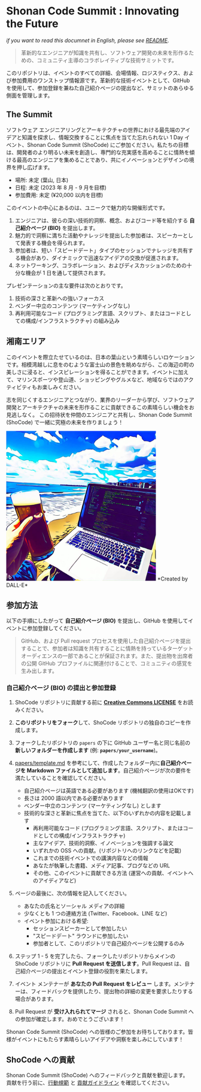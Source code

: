 # Shonan Code Summit : Innovating the Future

*if you want to read this documnet in English, please see [README](README.md).*

> 革新的なエンジニアが知識を共有し、ソフトウェア開発の未来を形作るための、コミュニティ主導のコラボレイティブな技術サミットです。

このリポジトリは、イベントのすべての詳細、会場情報、ロジスティクス、および参加費用のワンストップ情報源です。革新的な技術イベントとして、GitHub を使用して、参加登録を兼ねた自己紹介ページの提出など、サミットのあらゆる側面を管理します。

## The Summit

ソフトウェア エンジニアリングとアーキテクチャの世界における最先端のアイデアと知識を探求し、情報交換することに焦点を当てた忘れられない 1 Day イベント、Shonan Code Summit (ShoCode) にご参加ください。私たちの目標は、開発者のより明るい未来を創造し、専門的な充実感を高めることに情熱を傾ける最高のエンジニアを集めることであり、共にイノベーションとデザインの境界を押し広げます。

* 場所: 未定 (葉山, 日本)
* 日程: 未定 (2023 年 8 月 - 9 月を目標)
* 参加費用: 未定 (¥20,000 以内を目標)

このイベントの中心にあるのは、ユニークで魅力的な開催形式です。

1. エンジニアは、彼らの深い技術的洞察、概念、およびコード等を紹介する **自己紹介ページ (BIO)** を提出します。
1. 魅力的で洞察に満ちた活動やナレッジを提出した参加者は、スピーカーとして発表する機会を得られます。
1. 参加者は、短い「スピードデート」タイプのセッションでナレッジを共有する機会があり、ダイナミックで迅速なアイデアの交換が促進されます。
1. ネットワーキング、コラボレーション、およびディスカッションのための十分な機会が 1 日を通して提供されます。

プレゼンテーションの主な要件は次のとおりです。

1. 技術の深さと革新への強いフォーカス
1. ベンダー中立のコンテンツ (マーケティングなし)
1. 再利用可能なコード (プログラミング言語、スクリプト、またはコードとしての構成/インフラストラクチャ) の組み込み

## 湘南エリア

このイベントを際立たせているのは、日本の葉山という素晴らしいロケーションです。相模湾越しに息をのむような富士山の景色を眺めながら、この海辺の町の美しさに浸ると、インスピレーションを得ることができます。イベントに加えて、マリンスポーツや登山道、ショッピングやグルメなど、地域ならではのアクティビティもお楽しみください。

志を同じくするエンジニアとつながり、業界のリーダーから学び、ソフトウェア開発とアーキテクチャの未来を形作ることに貢献できるこの素晴らしい機会をお見逃しなく。 この招待状を仲間のエンジニアと共有し、Shonan Code Summit (ShoCode) で一緒に究極の未来を作りましょう！

<img src="resources/top_banner.jpg" alt="Shonan Code Summit" title="Shonan Code Summit" width="400" height="400">
*Created by DALL-E*

## 参加方法

以下の手順にしたがって **自己紹介ページ (BIO)** を提出し、GitHub を使用してイベントに参加登録してください。

> GitHub、および Pull request プロセスを使用した自己紹介ページを提出することで、参加者は知識を共有することに情熱を持っているターゲット オーディエンスの一部であることが保証されます。また、提出物を出席者の公開 GitHub プロファイルに関連付けることで、コミュニティの感覚を生み出します。

### 自己紹介ページ (BIO) の提出と参加登録

1. ShoCode リポジトリに貢献する前に **[Creative Commons LICENSE](LICENSE)** をお読みください。
1. **このリポジトリをフォーク**して、ShoCode リポジトリの独自のコピーを作成します。
1. フォークしたリポジトリの `papers` の下に GitHub ユーザー名と同じ名前の **新しいフォルダーを作成します** (例: **`papers/your_username`**)。
1. [papers/template.md](papers/template.md) を参考にして、作成したフォルダー内に**自己紹介ページを Markdown ファイルとして追加します**。自己紹介ページが次の要件を満たしていることを確認してください。
   - 自己紹介ページは英語である必要があります (機械翻訳の使用はOKです)
   - 長さは 2000 語以内である必要があります
   - ベンダー中立のコンテンツ (マーケティングなし) とします
   - 技術的な深さと革新に焦点を当てた、以下のいずれかの内容を記載します
     - 再利用可能なコード (プログラミング言語、スクリプト、またはコードとしての構成/インフラストラクチャ)
     - 主なアイデア、技術的洞察、イノベーションを強調する論文
     - いずれかの OSS への貢献。(リポジトリへのリンクなどを記載)
     - これまでの技術イベントでの講演内容などの情報
     - あなたが執筆した書籍、メディア記事、ブログなどの URL
     - その他、このイベントに貢献できる方法 (運営への貢献、イベントへのアイディアなど)

1. ページの最後に、次の情報を記入してください。
   - あなたの氏名とソーシャル メディアの詳細
   - 少なくとも 1 つの連絡方法 (Twitter、Facebook、LINE など)
   - イベント参加における希望:
     - セッションスピーカーとして参加したい
     - "スピードデート" ラウンドに参加したい
     - 参加者として、このリポジトリで自己紹介ページを公開するのみ
1. ステップ 1 - 5 を完了したら、フォークしたリポジトリからメインの ShoCode リポジトリに **Pull Request を送信します**。Pull Request は、自己紹介ページの提出とイベント登録の役割を果たします。
1. イベント メンテナーが **あなたの Pull Request をレビュー** します。メンテナーは、フィードバックを提供したり、提出物の詳細の変更を要求したりする場合があります。
2. Pull Request が **受け入れられてマージ** されると、Shonan Code Summit への参加が確定します。おめでとうございます！

Shonan Code Summit (ShoCode) への皆様のご参加をお待ちしております。皆様がイベントにもたらす素晴らしいアイデアや洞察を楽しみにしています！

## ShoCode への貢献

Shonan Code Summit (ShoCode) へのフィードバックと貢献を歓迎します。 貢献を行う前に、[行動規範](CODE_OF_CONDUCT.md) と [貢献ガイドライン](CONTRIBUTING.md) を確認してください。
